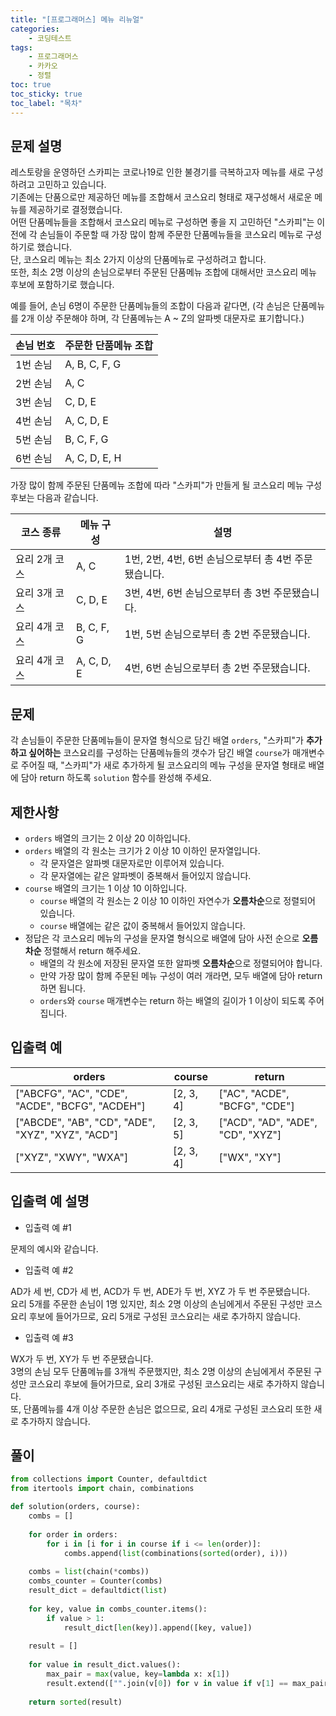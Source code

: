 ```yaml
---
title: "[프로그래머스] 메뉴 리뉴얼"
categories: 
    - 코딩테스트
tags: 
    - 프로그래머스
    - 카카오
    - 정렬
toc: true
toc_sticky: true
toc_label: "목차"
---
```


## 문제 설명

레스토랑을 운영하던 스카피는 코로나19로 인한 불경기를 극복하고자 메뉴를 새로 구성하려고 고민하고 있습니다.  
기존에는 단품으로만 제공하던 메뉴를 조합해서 코스요리 형태로 재구성해서 새로운 메뉴를 제공하기로 결정했습니다.  
어떤 단품메뉴들을 조합해서 코스요리 메뉴로 구성하면 좋을 지 고민하던 "스카피"는 이전에 각 손님들이 주문할 때 가장 많이 함께 주문한 단품메뉴들을 코스요리 메뉴로 구성하기로 했습니다.  
단, 코스요리 메뉴는 최소 2가지 이상의 단품메뉴로 구성하려고 합니다.  
또한, 최소 2명 이상의 손님으로부터 주문된 단품메뉴 조합에 대해서만 코스요리 메뉴 후보에 포함하기로 했습니다.  

예를 들어, 손님 6명이 주문한 단품메뉴들의 조합이 다음과 같다면,
(각 손님은 단품메뉴를 2개 이상 주문해야 하며, 각 단품메뉴는 A ~ Z의 알파벳 대문자로 표기합니다.)

|손님 번호|주문한 단품메뉴 조합|
|---------|--------------------|
|1번 손님|A, B, C, F, G|
|2번 손님|A, C|
|3번 손님|C, D, E|
|4번 손님|A, C, D, E|
|5번 손님|B, C, F, G|
|6번 손님|A, C, D, E, H|

가장 많이 함께 주문된 단품메뉴 조합에 따라 "스카피"가 만들게 될 코스요리 메뉴 구성 후보는 다음과 같습니다.

|코스 종류|메뉴 구성|설명|
|---------|---------|----|
|요리 2개 코스|A, C|1번, 2번, 4번, 6번 손님으로부터 총 4번 주문됐습니다.|
|요리 3개 코스|C, D, E|3번, 4번, 6번 손님으로부터 총 3번 주문됐습니다.|
|요리 4개 코스|B, C, F, G|1번, 5번 손님으로부터 총 2번 주문됐습니다.|
|요리 4개 코스|A, C, D, E|4번, 6번 손님으로부터 총 2번 주문됐습니다.|

## 문제

각 손님들이 주문한 단품메뉴들이 문자열 형식으로 담긴 배열 `orders`, "스카피"가 **추가하고 싶어하는** 코스요리를 구성하는 단품메뉴들의 갯수가 담긴 배열 `course`가 매개변수로 주어질 때, "스카피"가 새로 추가하게 될 코스요리의 메뉴 구성을 문자열 형태로 배열에 담아 return 하도록 `solution` 함수를 완성해 주세요.

## 제한사항

- `orders` 배열의 크기는 2 이상 20 이하입니다.
- `orders` 배열의 각 원소는 크기가 2 이상 10 이하인 문자열입니다.
    + 각 문자열은 알파벳 대문자로만 이루어져 있습니다.
    + 각 문자열에는 같은 알파벳이 중복해서 들어있지 않습니다.
- `course` 배열의 크기는 1 이상 10 이하입니다.
    + `course` 배열의 각 원소는 2 이상 10 이하인 자연수가 **오름차순**으로 정렬되어 있습니다.
    + `course` 배열에는 같은 값이 중복해서 들어있지 않습니다.
- 정답은 각 코스요리 메뉴의 구성을 문자열 형식으로 배열에 담아 사전 순으로 **오름차순** 정렬해서 return 해주세요.
    + 배열의 각 원소에 저장된 문자열 또한 알파벳 **오름차순**으로 정렬되어야 합니다.
    + 만약 가장 많이 함께 주문된 메뉴 구성이 여러 개라면, 모두 배열에 담아 return 하면 됩니다.
    + `orders`와 `course` 매개변수는 return 하는 배열의 길이가 1 이상이 되도록 주어집니다.

## 입출력 예

|orders|course|return|
|------|------|------|
|["ABCFG", "AC", "CDE", "ACDE", "BCFG", "ACDEH"]|[2, 3, 4]|["AC", "ACDE", "BCFG", "CDE"]|
|["ABCDE", "AB", "CD", "ADE", "XYZ", "XYZ", "ACD"]|[2, 3, 5]|["ACD", "AD", "ADE", "CD", "XYZ"]|
|["XYZ", "XWY", "WXA"]|[2, 3, 4]|["WX", "XY"]|


## 입출력 예 설명

- 입출력 예 #1

문제의 예시와 같습니다.

- 입출력 예 #2

AD가 세 번, CD가 세 번, ACD가 두 번, ADE가 두 번, XYZ 가 두 번 주문됐습니다.  
요리 5개를 주문한 손님이 1명 있지만, 최소 2명 이상의 손님에게서 주문된 구성만 코스요리 후보에 들어가므로, 요리 5개로 구성된 코스요리는 새로 추가하지 않습니다.

- 입출력 예 #3

WX가 두 번, XY가 두 번 주문됐습니다.  
3명의 손님 모두 단품메뉴를 3개씩 주문했지만, 최소 2명 이상의 손님에게서 주문된 구성만 코스요리 후보에 들어가므로, 요리 3개로 구성된 코스요리는 새로 추가하지 않습니다.  
또, 단품메뉴를 4개 이상 주문한 손님은 없으므로, 요리 4개로 구성된 코스요리 또한 새로 추가하지 않습니다.

## 풀이

```python
from collections import Counter, defaultdict
from itertools import chain, combinations

def solution(orders, course):
    combs = []
    
    for order in orders:
        for i in [i for i in course if i <= len(order)]:
            combs.append(list(combinations(sorted(order), i)))
    
    combs = list(chain(*combs))
    combs_counter = Counter(combs)
    result_dict = defaultdict(list)
    
    for key, value in combs_counter.items():
        if value > 1:
            result_dict[len(key)].append([key, value])
    
    result = []
    
    for value in result_dict.values():
        max_pair = max(value, key=lambda x: x[1])
        result.extend(["".join(v[0]) for v in value if v[1] == max_pair[1]])
        
    return sorted(result)
```